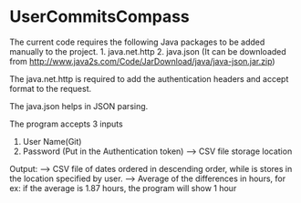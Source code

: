 # UserCommitsCompass

The current code requires the following Java packages to be added manually to the project.
	1. java.net.http
	2. java.json (It can be downloaded from http://www.java2s.com/Code/JarDownload/java/java-json.jar.zip)

The java.net.http is required to add the authentication headers and accept format to the request.

The java.json helps in JSON parsing.

The program accepts 3 inputs
1. User Name(Git)
2. Password (Put in the Authentication token)
--> CSV file storage location

Output:
--> CSV file of dates ordered in descending order, while is stores in the location specified by user.
--> Average of the differences in hours, for ex: if the average is 1.87 hours, the program will show 1 hour
